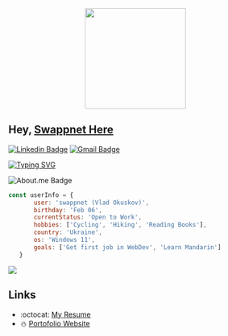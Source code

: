 <div id="header" align="center">
  <img src="https://media.giphy.com/media/QTfX9Ejfra3ZmNxh6B/giphy.gif" width="200"/>
</div>

## Hey, [Swappnet Here](https://www.linkedin.com/in/vladokuskov/)

[![Linkedin Badge](https://img.shields.io/badge/-swappnet-blue?style=flat-square&logo=Linkedin&logoColor=white&link=https://www.linkedin.com/in/vladokuskov/)](https://www.linkedin.com/in/vladokuskov/) [![Gmail Badge](https://img.shields.io/badge/-advance11ua@gmail.com-c14438?style=flat-square&logo=Gmail&logoColor=white&link=mailto:advance11ua@gmail.com)](mailto:advance11ua@gmail.com) </p>



[![Typing SVG](https://readme-typing-svg.demolab.com/?lines=Welcome+to+my+little+place)](https://git.io/typing-svg)

![About.me Badge](https://img.shields.io/badge/About.me-00A98F.svg?style=for-the-badge&logo=aboutdotme&logoColor=white)
 
 ```JavaScript
const userInfo = {
        user: 'swappnet (Vlad Okuskov)',
        birthday: 'Feb 06',
        currentStatus: 'Open to Work',
        hobbies: ['Cycling', 'Hiking', 'Reading Books'],
        country: 'Ukraine',
        os: 'Windows 11',
        goals: ['Get first job in WebDev', 'Learn Mandarin']
    }
 ```
 
 ![](https://komarev.com/ghpvc/?username=swappnet&color=green)
 
 ## Links
  - :octocat: [My Resume](https://drive.google.com/file/d/1Fs5W-HmjXTqy3cwfUvdhuH8kB5qthF-4/view?usp=sharing)
  - :snowman: [Portofolio Website](https://vladokuskov.netlify.app/)

